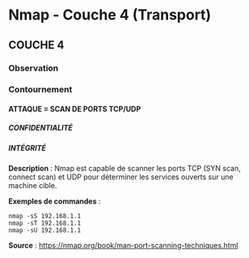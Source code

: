 # Nmap - Couche 4 (Transport)
## COUCHE 4

### Observation
### Contournement

#### ATTAQUE = SCAN DE PORTS TCP/UDP

##### CONFIDENTIALITÉ
##### INTÉGRITÉ

**Description** :
Nmap est capable de scanner les ports TCP (SYN scan, connect scan) et UDP pour déterminer les services ouverts sur une machine cible.

**Exemples de commandes** :
```
nmap -sS 192.168.1.1
nmap -sT 192.168.1.1
nmap -sU 192.168.1.1
```

**Source** : https://nmap.org/book/man-port-scanning-techniques.html
